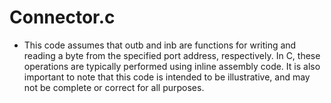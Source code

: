 # Connector.c

- This code assumes that outb and inb are functions for writing and reading a byte from the specified port address, respectively. In C, these operations are typically performed using inline assembly code. It is also important to note that this code is intended to be illustrative, and may not be complete or correct for all purposes.
